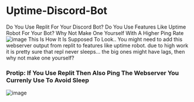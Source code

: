 # Uptime-Discord-Bot
Do You Use Replit For Your Discord Bot? Do You Use Features Like Uptime Robot For Your Bot? Why Not Make One Yourself With A Higher Ping Rate
![image](https://user-images.githubusercontent.com/80934417/120067578-1c772900-c09a-11eb-8854-de375c0477c4.png)
This Is How It Is Supposed To Look..
You might need to add this webserver output from replit to features like uptime robot. due to high work it is pretty sure that repl never sleeps...
the big ones might have lags, then why not make one yourself?
### Protip: If You Use Replit Then Also Ping The Webserver You Currenly Use To Avoid Sleep
![image](https://user-images.githubusercontent.com/80934417/120067778-1b92c700-c09b-11eb-8172-62148c689e5d.png)
